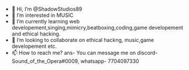 - 👋 Hi, I’m @ShadowStudios89
- 👀 I’m interested in MUSIC
- 🌱 I’m currently learning web developement,singing,mimicry,beatboxing,coding,game developement and ethical hacking.
- 💞️ I’m looking to collaborate on ethical hackng, music,game developement etc.
- 📫 How to reach me? ans- You can message me on discord- Sound_of_the_Opera#0009, whatsapp- 7704097330

<!---
ShadowStudios89/ShadowStudios89 is a ✨ special ✨ repository because its `README.md` (this file) appears on your GitHub profile.
You can click the Preview link to take a look at your changes.
--->
